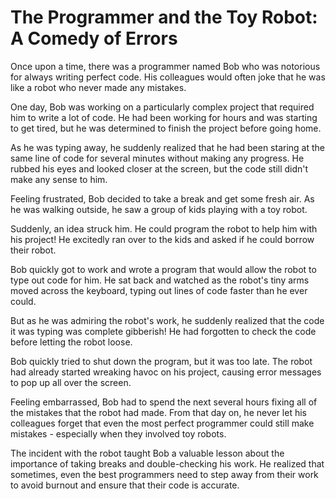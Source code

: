 
# The Programmer and the Toy Robot: A Comedy of Errors

Once upon a time, there was a programmer named Bob who was notorious for always writing perfect code. His colleagues would often joke that he was like a robot who never made any mistakes.

One day, Bob was working on a particularly complex project that required him to write a lot of code. He had been working for hours and was starting to get tired, but he was determined to finish the project before going home.

As he was typing away, he suddenly realized that he had been staring at the same line of code for several minutes without making any progress. He rubbed his eyes and looked closer at the screen, but the code still didn't make any sense to him.

Feeling frustrated, Bob decided to take a break and get some fresh air. As he was walking outside, he saw a group of kids playing with a toy robot.

Suddenly, an idea struck him. He could program the robot to help him with his project! He excitedly ran over to the kids and asked if he could borrow their robot.

Bob quickly got to work and wrote a program that would allow the robot to type out code for him. He sat back and watched as the robot's tiny arms moved across the keyboard, typing out lines of code faster than he ever could.

But as he was admiring the robot's work, he suddenly realized that the code it was typing was complete gibberish! He had forgotten to check the code before letting the robot loose.

Bob quickly tried to shut down the program, but it was too late. The robot had already started wreaking havoc on his project, causing error messages to pop up all over the screen.

Feeling embarrassed, Bob had to spend the next several hours fixing all of the mistakes that the robot had made. From that day on, he never let his colleagues forget that even the most perfect programmer could still make mistakes - especially when they involved toy robots.

The incident with the robot taught Bob a valuable lesson about the importance of taking breaks and double-checking his work. He realized that sometimes, even the best programmers need to step away from their work to avoid burnout and ensure that their code is accurate.

